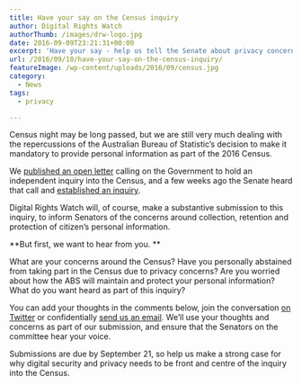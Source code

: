 ```yaml
---
title: Have your say on the Census inquiry
author: Digital Rights Watch
authorThumb: /images/drw-logo.jpg
date: 2016-09-09T23:21:31+00:00
excerpt: 'Have your say - help us tell the Senate about privacy concerns in the Census'
url: /2016/09/10/have-your-say-on-the-census-inquiry/
featureImage: /wp-content/uploads/2016/09/census.jpg
category:
  - News
tags:
  - privacy

---
```

Census night may be long passed, but we are still very much dealing with the repercussions of the Australian Bureau of Statistic&#8217;s decision to make it mandatory to provide personal information as part of the 2016 Census.

We [published an open letter][1] calling on the Government to hold an independent inquiry into the Census, and a few weeks ago the Senate heard that call and [established an inquiry][2].

Digital Rights Watch will, of course, make a substantive submission to this inquiry, to inform Senators of the concerns around collection, retention and protection of citizen&#8217;s personal information.

**But first, we want to hear from you. **

What are your concerns around the Census? Have you personally abstained from taking part in the Census due to privacy concerns? Are you worried about how the ABS will maintain and protect your personal information? What do you want heard as part of this inquiry?

You can add your thoughts in the comments below, join the conversation [on Twitter][3] or confidentially [send us an email][4]. We&#8217;ll use your thoughts and concerns as part of our submission, and ensure that the Senators on the committee hear your voice.

Submissions are due by September 21, so help us make a strong case for why digital security and privacy needs to be front and centre of the inquiry into the Census.

 [1]: http://digitalrightswatch.org.au/2016/08/12/open-letter-from-privacy-advocates-calls-for-inquiry-into-census-2016/
 [2]: http://www.aph.gov.au/Parliamentary_Business/Committees/Senate/Economics/2016Census/Terms_of_Reference
 [3]: https://twitter.com/DRWaus
 [4]: http://digitalrightswatch.org.au/contact/
